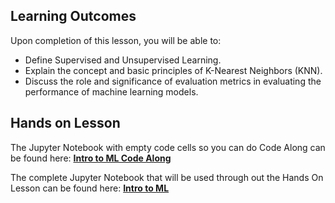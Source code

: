 <!-- # Lesson: Intro to ML -->
## Learning Outcomes

Upon completion of this lesson, you will be able to:
  
- Define Supervised and Unsupervised Learning.
- Explain the concept and basic principles of K-Nearest Neighbors (KNN).
- Discuss the role and significance of evaluation metrics in evaluating the performance of machine learning models.

## Hands on Lesson

The Jupyter Notebook with empty code cells so you can do Code Along can be found here: **[Intro to ML Code Along](https://github.com/data-bootcamp-v4/lessons/blob/main/7_ml/7.1_intro_to_ml.ipynb)**

The complete Jupyter Notebook that will be used through out the Hands On Lesson can be found here: **[Intro to ML](https://github.com/data-bootcamp-v4/lessons/blob/main/7_ml/7.1_intro_to_ml.ipynb)**
